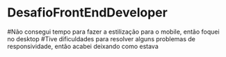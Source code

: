 # DesafioFrontEndDeveloper
#Não consegui tempo para fazer a estilização para o mobile, então foquei no desktop
#Tive dificuldades para resolver alguns problemas de responsividade, então acabei deixando como estava
